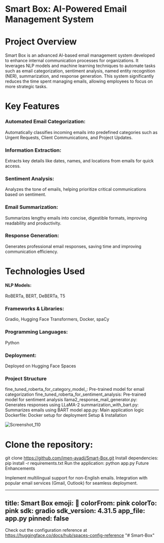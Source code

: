  


# Smart Box: AI-Powered Email Management System
# Project Overview
Smart Box is an advanced AI-based email management system developed to enhance internal communication processes for organizations. It leverages NLP models and machine learning techniques to automate tasks such as email categorization, sentiment analysis, named entity recognition (NER), summarization, and response generation. This system significantly reduces the time spent managing emails, allowing employees to focus on more strategic tasks.

# Key Features

### Automated Email Categorization:
Automatically classifies incoming emails into predefined categories such as Urgent Requests, Client Communications, and Project Updates.
### Information Extraction:
Extracts key details like dates, names, and locations from emails for quick access.
### Sentiment Analysis: 
Analyzes the tone of emails, helping prioritize critical communications based on sentiment.
### Email Summarization: 
Summarizes lengthy emails into concise, digestible formats, improving readability and productivity.
### Response Generation: 
Generates professional email responses, saving time and improving communication efficiency.
# Technologies Used
#### NLP Models:
RoBERTa, BERT, DeBERTa, T5
### Frameworks & Libraries: 
Gradio, Hugging Face Transformers, Docker, spaCy
### Programming Languages:  
Python
### Deployment: 
Deployed on Hugging Face Spaces
### Project Structure

fine_tuned_roberta_for_category_model_: Pre-trained model for email categorization
fine_tuned_roberta_for_sentiment_analysis: Pre-trained model for sentiment analysis
llama2_response_mail_generator.py: Generates responses using LLaMA-2
summarization_with_bart.py: Summarizes emails using BART model
app.py: Main application logic
Dockerfile: Docker setup for deployment
Setup & Installation

![Screenshot_110](https://github.com/user-attachments/assets/03ef6b55-2ae4-401d-bc54-e1ba978a472c)


# Clone the repository:
git clone https://github.com/imen-ayadi/Smart-Box.git
Install dependencies:
pip install -r requirements.txt
Run the application:
python app.py
Future Enhancements

Implement multilingual support for non-English emails.
Integration with popular email services (Gmail, Outlook) for seamless deployment.

---
title: Smart Box
emoji: 🐢
colorFrom: pink
colorTo: pink
sdk: gradio
sdk_version: 4.31.5
app_file: app.py
pinned: false
---

Check out the configuration reference at https://huggingface.co/docs/hub/spaces-config-reference
"# Smart-Box"
